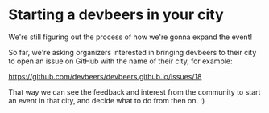 # Starting a devbeers in your city

We're still figuring out the process of how we're gonna expand the event!

So far, we're asking organizers interested in bringing devbeers to their city to open an issue on GitHub with the name of their city, for example:

https://github.com/devbeers/devbeers.github.io/issues/18

That way we can see the feedback and interest from the community to start an event in that city, and decide what to do from then on. :)